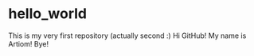 # hello_world
This is my very first repository (actually second :)
Hi GitHub!
My name is Artiom!
Bye!
